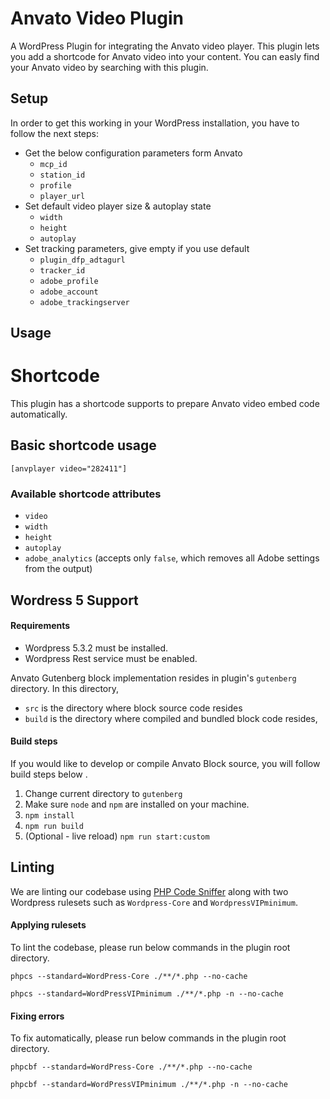 Anvato Video Plugin
===================

A WordPress Plugin for integrating the Anvato video player. This plugin lets you add a shortcode for Anvato video into your content. You can easly find your Anvato video by searching with this plugin. 

Setup
-----
In order to get this working in your WordPress installation, you have to follow
the next steps:

* Get the below configuration parameters form Anvato
	* `mcp_id`
	* `station_id`
	* `profile`
	* `player_url`
* Set default video player size & autoplay state
	* `width`
	* `height`
	* `autoplay`
* Set tracking parameters, give empty if you use default 
	* `plugin_dfp_adtagurl`
	* `tracker_id`
	* `adobe_profile`
	* `adobe_account`
	* `adobe_trackingserver`

Usage
-----
# Shortcode

This plugin has a shortcode supports to prepare Anvato video embed code automatically.

## Basic shortcode usage

`[anvplayer video="282411"]`

### Available shortcode attributes
* `video`
* `width`
* `height`
* `autoplay`
* `adobe_analytics` (accepts only `false`, which removes all Adobe settings from the output)

Wordress 5 Support
-----

#### Requirements

* Wordpress 5.3.2 must be installed.
* Wordpress Rest service must be enabled.

Anvato Gutenberg block implementation resides in plugin's `gutenberg` directory. In this directory, 

* `src` is the directory where block source code resides
* `build` is the directory where compiled and bundled block code resides, 

#### Build steps
If you would like to develop or compile Anvato Block source, you will follow build steps below .

 1. Change current directory to `gutenberg`
 2. Make sure `node` and `npm` are installed on your machine.
 3. `npm install`
 4. `npm run build`
 5. (Optional - live reload) `npm run start:custom`


Linting
-----

We are linting our codebase using [PHP Code Sniffer](https://wpvip.com/documentation/how-to-install-php-code-sniffer-for-wordpress-com-vip/) along with two Wordpress rulesets such as `Wordpress-Core` and `WordpressVIPminimum`.

#### Applying rulesets
To lint the codebase, please run below commands in the plugin root directory.

```
phpcs --standard=WordPress-Core ./**/*.php --no-cache
```

```
phpcs --standard=WordPressVIPminimum ./**/*.php -n --no-cache
```

#### Fixing errors

To fix automatically, please run below commands in the plugin root directory.

```
phpcbf --standard=WordPress-Core ./**/*.php --no-cache
```

```
phpcbf --standard=WordPressVIPminimum ./**/*.php -n --no-cache
```